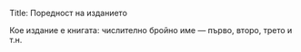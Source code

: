 Title: Поредност на изданието

Кое издание е книгата: числително бройно име — първо, второ, трето и т.н.
